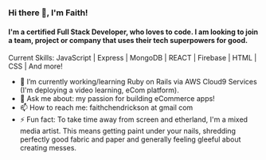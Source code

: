 ### Hi there 👋, I'm Faith!
#### I'm a certified Full Stack Developer, who loves to code. I am looking to join a team, project or company that uses their tech superpowers for good. 

Current Skills: JavaScript | Express | MongoDB | REACT | Firebase | HTML | CSS | And more!
- 🌱 I’m currently working/learning Ruby on Rails via AWS Cloud9 Services (I'm deploying a video learning, eCom platform).
- 💬 Ask me about: my passion for building eCommerce apps!
- 📫 How to reach me: faithchendrickson at gmail com
- ⚡ Fun fact: To take time away from screen and etherland, I'm a mixed media artist. This means getting paint under your nails, shredding perfectly good fabric and paper and generally feeling gleeful about creating messes.
